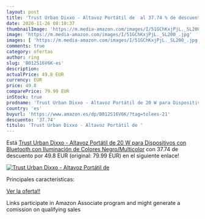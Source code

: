 ```yaml
---
layout: post
title: 'Trust Urban Dixxo - Altavoz Portátil de  al 37.74 % de descuento'
date: 2020-11-26 08:10:37
thumbnailImage: 'https://m.media-amazon.com/images/I/51GChKxjPjL._SL200_.jpg'
image: 'https://m.media-amazon.com/images/I/51GChKxjPjL._SL200_.jpg'
images: [ 'https://m.media-amazon.com/images/I/51GChKxjPjL._SL200_.jpg' ]
comments: true
category: ofertas
author: ring
slug: 'B012S16V6K-es'
description:
actualPrice: 49.8 EUR
currency: EUR
price: 49.8
comparePrice: 79.99 EUR
inStock: true
prodname: 'Trust Urban Dixxo - Altavoz Portátil de 20 W para Dispositivos con Bluetooth  con Iluminación de Colores   Negro/Multicolor'
country: 'es'
buyurl: 'https://www.amazon.es/dp/B012S16V6K/?tag=tolees-21'
descuento: '37.74'
titulo: 'Trust Urban Dixxo - Altavoz Portátil de '
---
```


Está [Trust Urban Dixxo - Altavoz Portátil de 20 W para Dispositivos con Bluetooth  con Iluminación de Colores   Negro/Multicolor](https://www.amazon.es/dp/B012S16V6K/?tag=tolees-21) con 37.74 de descuento por 49.8 EUR (original: 79.99 EUR) en el siguiente enlace!

[![Trust Urban Dixxo - Altavoz Portátil de ](https://m.media-amazon.com/images/I/51GChKxjPjL._SL200_.jpg)](https://www.amazon.es/dp/B012S16V6K/?tag=tolees-21)

Principales características:


[Ver la oferta!!](https://www.amazon.es/dp/B012S16V6K/?tag=tolees-21)

Links participate in Amazon Associate program and might generate a comission on qualifying sales


